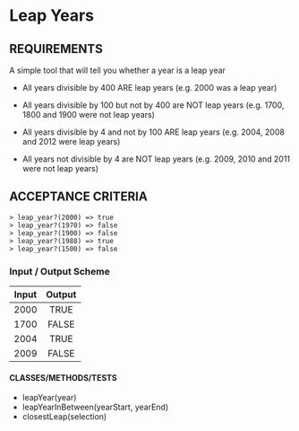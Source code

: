 # Leap Years

## REQUIREMENTS
A simple tool that will tell you whether a year is a leap year

* All years divisible by 400 ARE leap years (e.g. 2000 was a leap year)

- All years divisible by 100 but not by 400 are NOT leap years (e.g. 1700, 1800 and 1900 were not leap years)

- All years divisible by 4 and not by 100 ARE leap years (e.g. 2004, 2008 and 2012 were leap years)

- All years not divisible by 4 are NOT leap years (e.g. 2009, 2010 and 2011 were not leap years)
## ACCEPTANCE CRITERIA
```
> leap_year?(2000) => true
> leap_year?(1970) => false
> leap_year?(1900) => false
> leap_year?(1988) => true
> leap_year?(1500) => false
```

### Input / Output Scheme
|  Input  |  Output  |
| :--:    |   :--:   |
|   2000  |  TRUE   |
|   1700  |    FALSE |
|   2004  |   TRUE  |
|   2009  |   FALSE  |


#### CLASSES/METHODS/TESTS
- leapYear(year)
- leapYearInBetween(yearStart, yearEnd)
- closestLeap(selection)